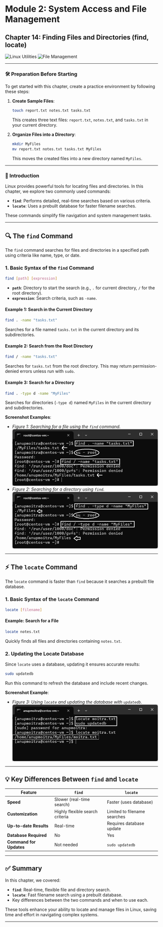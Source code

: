 # **Module 2: System Access and File Management**  
## **Chapter 14: Finding Files and Directories (find, locate)**  

![Linux Utilities](https://img.shields.io/badge/Linux-Utilities-orange)  ![File Management](https://img.shields.io/badge/File-Management-blue)  

---

### **🛠️ Preparation Before Starting**  
To get started with this chapter, create a practice environment by following these steps:  

1. **Create Sample Files**:  
   ```bash
   touch report.txt notes.txt tasks.txt
   ```  
   This creates three text files: `report.txt`, `notes.txt`, and `tasks.txt` in your current directory.  

2. **Organize Files into a Directory**:  
   ```bash
   mkdir MyFiles
   mv report.txt notes.txt tasks.txt MyFiles
   ```  
   This moves the created files into a new directory named `MyFiles`.  

---

### **📖 Introduction**  
Linux provides powerful tools for locating files and directories. In this chapter, we explore two commonly used commands:  

- **`find`**: Performs detailed, real-time searches based on various criteria.  
- **`locate`**: Uses a prebuilt database for faster filename searches.  

These commands simplify file navigation and system management tasks.  

---

## **🔍 The `find` Command**  

The `find` command searches for files and directories in a specified path using criteria like name, type, or date.  

### **1. Basic Syntax of the `find` Command**  
```bash
find [path] [expression]
```  
- **`path`**: Directory to start the search (e.g., `.` for current directory, `/` for the root directory).  
- **`expression`**: Search criteria, such as `-name`.  

#### Example 1: Search in the Current Directory  
```bash
find . -name "tasks.txt"
```  
Searches for a file named `tasks.txt` in the current directory and its subdirectories.  

#### Example 2: Search from the Root Directory  
```bash
find / -name "tasks.txt"
```  
Searches for `tasks.txt` from the root directory. This may return permission-denied errors unless run with `sudo`.  

#### Example 3: Search for a Directory  
```bash
find . -type d -name "MyFiles"
```  
Searches for directories (`-type d`) named `MyFiles` in the current directory and subdirectories.  

**Screenshot Examples**:  
- *Figure 1: Searching for a file using the `find` command.*  
  ![find command example](screenshots/01-find-command-example.png)  
- *Figure 2: Searching for a directory using `find`.*  
  ![find directory example](screenshots/03-find-directory-command-example.png)  

---

## **⚡ The `locate` Command**  

The `locate` command is faster than `find` because it searches a prebuilt file database.  

### **1. Basic Syntax of the `locate` Command**  
```bash
locate [filename]
```  
#### Example: Search for a File  
```bash
locate notes.txt
```  
Quickly finds all files and directories containing `notes.txt`.  

### **2. Updating the Locate Database**  
Since `locate` uses a database, updating it ensures accurate results:  
```bash
sudo updatedb
```  
Run this command to refresh the database and include recent changes.  

**Screenshot Example**:  
- *Figure 3: Using `locate` and updating the database with `updatedb`.*  
  ![locate and updatedb example](screenshots/02-locate-and-updatedb-example.png)  

---

## **💡 Key Differences Between `find` and `locate`**  

| **Feature**           | **`find`**                        | **`locate`**                   |  
|------------------------|------------------------------------|---------------------------------|  
| **Speed**             | Slower (real-time search)         | Faster (uses database)         |  
| **Customization**     | Highly flexible search criteria   | Limited to filename searches   |  
| **Up-to-date Results**| Real-time                        | Requires database update       |  
| **Database Required** | No                               | Yes                            |  
| **Command for Updates**| Not needed                      | `sudo updatedb`                |  

---

## **✅ Summary**  
In this chapter, we covered:  
- **`find`**: Real-time, flexible file and directory search.  
- **`locate`**: Fast filename search using a prebuilt database.  
- Key differences between the two commands and when to use each.  

These tools enhance your ability to locate and manage files in Linux, saving time and effort in navigating complex systems.  

---
